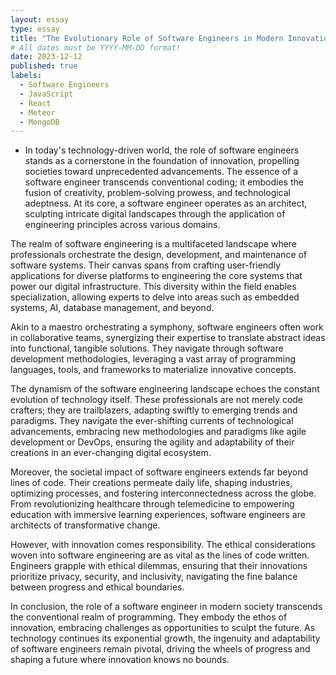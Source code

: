 ```yaml
---
layout: essay
type: essay
title: "The Evolutionary Role of Software Engineers in Modern Innovation"
# All dates must be YYYY-MM-DD format!
date: 2023-12-12
published: true
labels:
  - Software Engineers
  - JavaScript
  - React
  - Meteor
  - MongoDB
---
```



* In today's technology-driven world, the role of software engineers stands as a cornerstone in the foundation of  innovation, propelling societies toward unprecedented advancements. The essence of a software engineer transcends conventional coding; it embodies the fusion of creativity, problem-solving prowess, and technological adeptness. At its core, a software engineer operates as an architect, sculpting intricate digital landscapes through the application of engineering principles across various domains.

 The realm of software engineering is a multifaceted landscape where professionals orchestrate the design, development, and maintenance of software systems. Their canvas spans from crafting user-friendly applications for diverse platforms to engineering the core systems that power our digital infrastructure. This diversity within the field enables specialization, allowing experts to delve into areas such as embedded systems, AI, database management, and beyond.

 Akin to a maestro orchestrating a symphony, software engineers often work in collaborative teams, synergizing their expertise to translate abstract ideas into functional, tangible solutions. They navigate through software development methodologies, leveraging a vast array of programming languages, tools, and frameworks to materialize innovative concepts.

 The dynamism of the software engineering landscape echoes the constant evolution of technology itself. These professionals are not merely code crafters; they are trailblazers, adapting swiftly to emerging trends and paradigms. They navigate the ever-shifting currents of technological advancements, embracing new methodologies and paradigms like agile development or DevOps, ensuring the agility and adaptability of their creations in an ever-changing digital ecosystem.

 Moreover, the societal impact of software engineers extends far beyond lines of code. Their creations permeate daily life, shaping industries, optimizing processes, and fostering interconnectedness across the globe. From revolutionizing healthcare through telemedicine to empowering education with immersive learning experiences, software engineers are architects of transformative change.


However, with innovation comes responsibility. The ethical considerations woven into software engineering are as vital as the lines of code written. Engineers grapple with ethical dilemmas, ensuring that their innovations prioritize privacy, security, and inclusivity, navigating the fine balance between progress and ethical boundaries.

In conclusion, the role of a software engineer in modern society transcends the conventional realm of programming. They embody the ethos of innovation, embracing challenges as opportunities to sculpt the future. As technology continues its exponential growth, the ingenuity and adaptability of software engineers remain pivotal, driving the wheels of progress and shaping a future where innovation knows no bounds.

